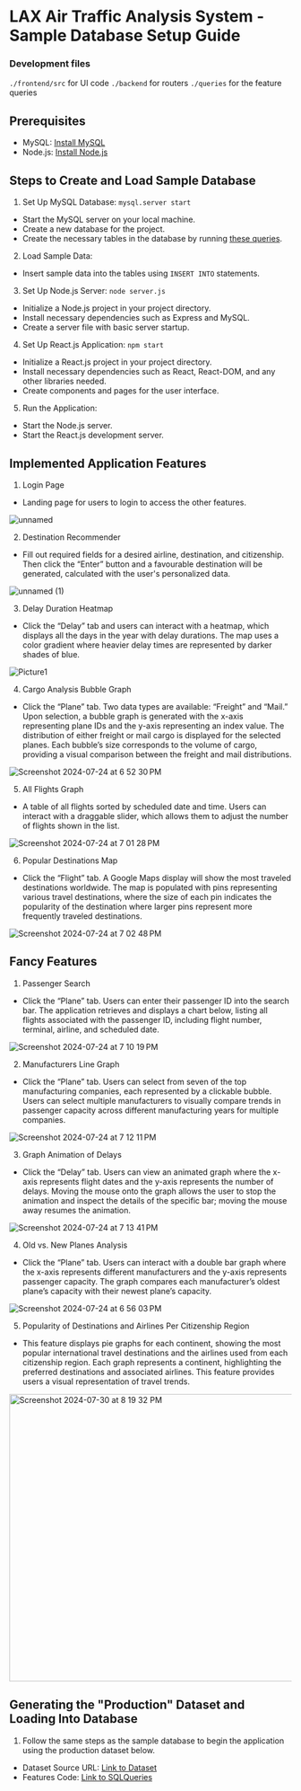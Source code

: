 # LAX Air Traffic Analysis System - Sample Database Setup Guide

### Development files
`./frontend/src` for UI code
`./backend` for routers
`./queries` for the feature queries

## Prerequisites
- MySQL: [Install MySQL](https://dev.mysql.com/doc/refman/8.0/en/installing.html)
- Node.js: [Install Node.js](https://nodejs.org/)

## Steps to Create and Load Sample Database
1. Set Up MySQL Database: `mysql.server start` 
- Start the MySQL server on your local machine.
- Create a new database for the project.
- Create the necessary tables in the database by running [these queries](https://github.com/felicityy-li/CS338Project/blob/main/sqlQueries/creatTableQueries.sql).

2. Load Sample Data:
- Insert sample data into the tables using ```INSERT INTO``` statements.

3. Set Up Node.js Server: `node server.js`
- Initialize a Node.js project in your project directory.
- Install necessary dependencies such as Express and MySQL.
- Create a server file with basic server startup.

4. Set Up React.js Application: `npm start`
- Initialize a React.js project in your project directory.
- Install necessary dependencies such as React, React-DOM, and any other libraries needed.
- Create components and pages for the user interface.

5. Run the Application:
- Start the Node.js server.
- Start the React.js development server.

## Implemented Application Features
1. Login Page
- Landing page for users to login to access the other features.

![unnamed](https://github.com/user-attachments/assets/fa1729f6-a404-4021-92cd-6fae62831b07)

2. Destination Recommender
- Fill out required fields for a desired airline, destination, and citizenship. Then click the “Enter” button and a favourable destination will be generated, calculated with the user's personalized data.

![unnamed (1)](https://github.com/user-attachments/assets/ba4b6f83-c4f0-46b5-a22d-fb3e75157839)

3. Delay Duration Heatmap
- Click the “Delay” tab and users can interact with a heatmap, which displays all the days in the year with delay durations. The map uses a color gradient where heavier delay times are represented by darker shades of blue.

![Picture1](https://github.com/user-attachments/assets/9b101df1-5115-4bd6-bf64-27dc33e26087)

4. Cargo Analysis Bubble Graph
- Click the “Plane” tab. Two data types are available: “Freight” and “Mail.” Upon selection, a bubble graph is generated with the x-axis representing plane IDs and the y-axis representing an index value. The distribution of either freight or mail cargo is displayed for the selected planes. Each bubble’s size corresponds to the volume of cargo, providing a visual comparison between the freight and mail distributions.

![Screenshot 2024-07-24 at 6 52 30 PM](https://github.com/user-attachments/assets/66daaf9b-4b9f-4f00-bb13-9fbdb180d364)

5. All Flights Graph
- A table of all flights sorted by scheduled date and time. Users can interact with a draggable slider, which allows them to adjust the number of flights shown in the list.

![Screenshot 2024-07-24 at 7 01 28 PM](https://github.com/user-attachments/assets/e41beb40-fc9c-4856-8778-0795d0b82782)

6. Popular Destinations Map
- Click the “Flight” tab. A Google Maps display will show the most traveled destinations worldwide. The map is populated with pins representing various travel destinations, where the size of each pin indicates the popularity of the destination where larger pins represent more frequently traveled destinations.

![Screenshot 2024-07-24 at 7 02 48 PM](https://github.com/user-attachments/assets/13bec99c-2e84-4fed-8026-ef84784244b1)


## Fancy Features
1. Passenger Search
- Click the “Plane” tab. Users can enter their passenger ID into the search bar. The application retrieves and displays a chart below, listing all flights associated with the passenger ID, including flight number, terminal, airline, and scheduled date.

![Screenshot 2024-07-24 at 7 10 19 PM](https://github.com/user-attachments/assets/0c0aa714-446c-43ee-a06f-37c187cbe2c4)

2. Manufacturers Line Graph
- Click the “Plane” tab. Users can select from seven of the top manufacturing companies, each represented by a clickable bubble. Users can select multiple manufacturers to visually compare trends in passenger capacity across different manufacturing years for multiple companies.

![Screenshot 2024-07-24 at 7 12 11 PM](https://github.com/user-attachments/assets/655298d1-ca62-4faf-bc2b-261ebfb69d61)

3. Graph Animation of Delays
- Click the “Delay” tab. Users can view an animated graph where the x-axis represents flight dates and the y-axis represents the number of delays. Moving the mouse onto the graph allows the user to stop the animation and inspect the details of the specific bar; moving the mouse away resumes the animation.

![Screenshot 2024-07-24 at 7 13 41 PM](https://github.com/user-attachments/assets/922ef50f-d44a-4348-a6b8-f38637779c13)

4. Old vs. New Planes Analysis
- Click the “Plane” tab. Users can interact with a double bar graph where the x-axis represents different manufacturers and the y-axis represents passenger capacity. The graph compares each manufacturer’s oldest plane’s capacity with their newest plane’s capacity.

![Screenshot 2024-07-24 at 6 56 03 PM](https://github.com/user-attachments/assets/1c220ba5-4fbc-4117-a0ac-ba235adef982)

5. Popularity of Destinations and Airlines Per Citizenship Region
-  This feature displays pie graphs for each continent, showing the most popular international travel destinations and the airlines used from each citizenship region. Each graph represents a continent, highlighting the preferred destinations and associated airlines. This feature provides users a visual representation of travel trends.

<img width="512" alt="Screenshot 2024-07-30 at 8 19 32 PM" src="https://github.com/user-attachments/assets/8ac02b5c-eba4-46a5-962f-709c5d84039c">

## Generating the "Production" Dataset and Loading Into Database 
1. Follow the same steps as the sample database to begin the application using the production dataset below.
- Dataset Source URL: [Link to Dataset](https://docs.google.com/spreadsheets/d/17Yw6M64DnXAd3H8bzVjYxYuBQZWKBg9eiUowmcuEjhU/edit?usp=sharing)
- Features Code: [Link to SQLQueries](https://github.com/felicityy-li/CS338Project/blob/main/sqlQueries/featureQueries.sql)

